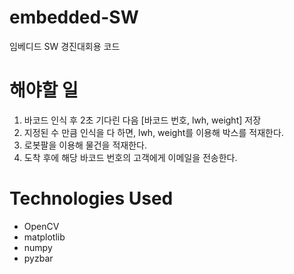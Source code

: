# embedded-SW
 임베디드 SW 경진대회용 코드

# 해야할 일
1. 바코드 인식 후 2초 기다린 다음 [바코드 번호, lwh, weight] 저장
2. 지정된 수 만큼 인식을 다 하면, lwh, weight를 이용해 박스를 적재한다.
3. 로봇팔을 이용해 물건을 적재한다.
4. 도착 후에 해당 바코드 번호의 고객에게 이메일을 전송한다.

# Technologies Used
- OpenCV
- matplotlib
- numpy
- pyzbar
